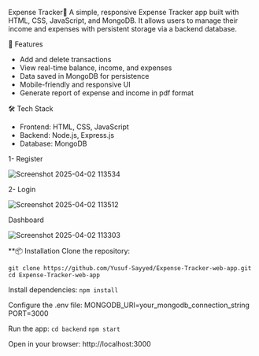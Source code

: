 Expense Tracker🧾
A simple, responsive Expense Tracker app built with HTML, CSS, JavaScript, and MongoDB. It allows users to manage their income and expenses with persistent storage via a backend database.

🚀 Features
- Add and delete transactions
- View real-time balance, income, and expenses
- Data saved in MongoDB for persistence
- Mobile-friendly and responsive UI
- Generate report of expense and income in pdf format

🛠️ Tech Stack
- Frontend: HTML, CSS, JavaScript
- Backend: Node.js, Express.js
- Database: MongoDB
  
1- Register

![Screenshot 2025-04-02 113534](https://github.com/user-attachments/assets/30ee44ce-9360-49a1-8fbb-3d3053ac34c2)

2- Login

![Screenshot 2025-04-02 113512](https://github.com/user-attachments/assets/9923f5c2-b1e9-41e8-8b75-d398aa2861e1)

Dashboard

![Screenshot 2025-04-02 113303](https://github.com/user-attachments/assets/404bd213-0812-4d1e-a730-98cab3c49f5a)



**📦 Installation
Clone the repository:

`git clone https://github.com/Yusuf-Sayyed/Expense-Tracker-web-app.git`
`cd Expense-Tracker-web-app`

Install dependencies:
`npm install`

Configure the .env file:
MONGODB_URI=your_mongodb_connection_string
PORT=3000

Run the app:
`cd backend`
`npm start`

Open in your browser:
http://localhost:3000
